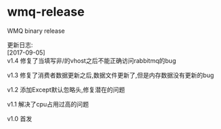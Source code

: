 # wmq-release
WMQ  binary release

更新日志:  
[2017-09-05]  
v1.4 修复了当填写非/的vhost之后不能正确访问rabbitmq的bug  

v1.3 修复了消费者数据更新之后,数据文件更新了,但是内存数据没有更新的bug  

v1.2 添加Except默认忽略头,修复潜在的问题  

v1.1 解决了cpu占用过高的问题  

v1.0 首发  


